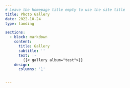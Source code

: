 ```yaml
---
# Leave the homepage title empty to use the site title
title: Photo Gallery
date: 2022-10-24
type: landing

sections:
  - block: markdown
    content:
      title: Gallery
      subtitle: ''
      text: |-
        {{< gallery album="test">}}
    design:
      columns: '1'


---
```


